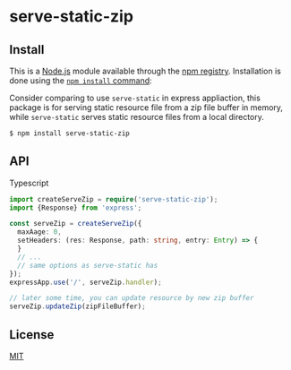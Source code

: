 # serve-static-zip

<!-- [![NPM Version][npm-image]][npm-url]
[![NPM Downloads][downloads-image]][downloads-url]
[![Linux Build][travis-image]][travis-url]
[![Windows Build][appveyor-image]][appveyor-url]
[![Test Coverage][coveralls-image]][coveralls-url] -->

## Install

This is a [Node.js](https://nodejs.org/en/) module available through the
[npm registry](https://www.npmjs.com/). Installation is done using the
[`npm install` command](https://docs.npmjs.com/getting-started/installing-npm-packages-locally):

Consider comparing to use `serve-static` in express appliaction, this package is for
serving static resource file from a zip file buffer in memory, while `serve-static` 
serves static resource files from a local directory.


```sh
$ npm install serve-static-zip
```

## API

<!-- eslint-disable no-unused-vars -->
Typescript
```ts
import createServeZip = require('serve-static-zip');
import {Response} from 'express';

const serveZip = createServeZip({
  maxAage: 0,
  setHeaders: (res: Response, path: string, entry: Entry) => {
  }
  // ...
  // same options as serve-static has
});
expressApp.use('/', serveZip.handler);

// later some time, you can update resource by new zip buffer
serveZip.updateZip(zipFileBuffer);
```


## License

[MIT](LICENSE)

[npm-image]: https://img.shields.io/npm/v/serve-static.svg
[npm-url]: https://npmjs.org/package/serve-static
[travis-image]: https://img.shields.io/travis/expressjs/serve-static/master.svg?label=linux
[travis-url]: https://travis-ci.org/expressjs/serve-static
[appveyor-image]: https://img.shields.io/appveyor/ci/dougwilson/serve-static/master.svg?label=windows
[appveyor-url]: https://ci.appveyor.com/project/dougwilson/serve-static
[coveralls-image]: https://img.shields.io/coveralls/expressjs/serve-static/master.svg
[coveralls-url]: https://coveralls.io/r/expressjs/serve-static
[downloads-image]: https://img.shields.io/npm/dm/serve-static.svg
[downloads-url]: https://npmjs.org/package/serve-static

